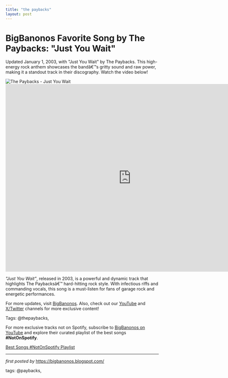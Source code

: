 ```yaml
---
title: "the paybacks"
layout: post
---
```

<!-- Title of the Post -->
<h1 >BigBanonos Favorite Song by The Paybacks: "Just You Wait"</h1> <!-- Introductory Text -->
<p >Updated January 1, 2003, with "Just You Wait" by The Paybacks. This high-energy rock anthem showcases the bandâ€™s gritty sound and raw power, making it a standout track in their discography. Watch the video below!</p> <!-- Featured Image -->
<div > <img src="https://i.scdn.co/image/5b24a6db39723660b5fd34dd1f22c0691bfa8e77" alt="The Paybacks - Just You Wait" />
</div> <!-- YouTube Video Embed -->
<div > <iframe width="824" height="618" src="https://www.youtube.com/embed/Cq57XWV9GrQ" title="THE PAYBACKS - Just You Wait.avi" frameborder="0" allow="accelerometer; autoplay; clipboard-write; encrypted-media; gyroscope; picture-in-picture; web-share" referrerpolicy="strict-origin-when-cross-origin" allowfullscreen></iframe>
</div> <!-- Song Information -->
<div > <p><em>"Just You Wait"</em>, released in 2003, is a powerful and dynamic track that highlights The Paybacksâ€™ hard-hitting rock style. With infectious riffs and commanding vocals, this song is a must-listen for fans of garage rock and energetic performances.</p>
</div> <!-- Footer Links -->
<div > <p>For more updates, visit <a href="https://bigbanonos.blogspot.com/" target="_blank">BigBanonos</a>. Also, check out our <a href="https://www.youtube.com/@BigBanonos" target="_blank">YouTube</a> and <a href="https://x.com/bigbanonos" target="_blank">X/Twitter</a> channels for more exclusive content!</p>
</div> <!-- Tags -->
<p >Tags: @thepaybacks,</p>


<!--Subscribe and Playlist Links-->
<div>
    <p>For more exclusive tracks not on Spotify, subscribe to <a href="https://www.youtube.com/@BigBanonos" target="_blank">BigBanonos on YouTube</a> and explore their curated playlist of the best songs <strong>#NotOnSpotify</strong>.</p>
    <p><a href="https://www.youtube.com/playlist?list=PLtuNtuTatqI0kFahUCbtbfenC_ET5O_tr" target="_blank">Best Songs #NotOnSpotify Playlist<br /></a></p></div>

<hr />

<p><em>first posted by</em> <a href="https://bigbanonos.blogspot.com/" rel="noopener" target="_new">https://bigbanonos.blogspot.com/</a></p>

<p>tags: @paybacks,</p>

